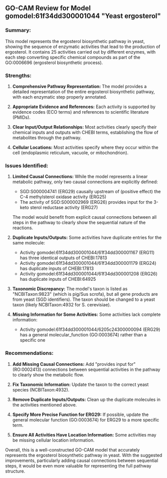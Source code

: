 ## GO-CAM Review for Model gomodel:61f34dd300001044 "Yeast ergosterol"

### Summary:
This model represents the ergosterol biosynthetic pathway in yeast, showing the sequence of enzymatic activities that lead to the production of ergosterol. It contains 25 activities carried out by different enzymes, with each step converting specific chemical compounds as part of the GO:0006696 (ergosterol biosynthetic process).

### Strengths:

1. **Comprehensive Pathway Representation:** The model provides a detailed representation of the entire ergosterol biosynthetic pathway, with each enzymatic step properly annotated.

2. **Appropriate Evidence and References:** Each activity is supported by evidence codes (ECO terms) and references to scientific literature (PMIDs).

3. **Clear Input/Output Relationships:** Most activities clearly specify their chemical inputs and outputs with CHEBI terms, establishing the flow of metabolites through the pathway.

4. **Cellular Locations:** Most activities specify where they occur within the cell (endoplasmic reticulum, vacuole, or mitochondrion).

### Issues Identified:

1. **Limited Causal Connections:** While the model represents a linear metabolic pathway, only two causal connections are explicitly defined:
   - SGD:S000004741 (ERG29) causally upstream of (positive effect) the C-4 methylsterol oxidase activity (ERG25)
   - The activity of SGD:S000002969 (ERG26) provides input for the 3-keto sterol reductase activity (ERG27)

   The model would benefit from explicit causal connections between all steps in the pathway to clearly show the sequential nature of the reactions.

2. **Duplicate Inputs/Outputs:** Some activities have duplicate entries for the same molecule:
   - Activity gomodel:61f34dd300001044/61f34dd300001167 (ERG11) has three identical outputs of CHEBI:17813
   - Activity gomodel:61f34dd300001044/61f34dd300001179 (ERG24) has duplicate inputs of CHEBI:17813
   - Activity gomodel:61f34dd300001044/61f34dd300001208 (ERG26) has duplicate inputs of CHEBI:64925

3. **Taxonomic Discrepancy:** The model's taxon is listed as "NCBITaxon:9823" (which is pig/Sus scrofa), but all gene products are from yeast (SGD identifiers). The taxon should be changed to a yeast taxon (likely NCBITaxon:4932 for S. cerevisiae).

4. **Missing Information for Some Activities:** Some activities lack complete information:
   - Activity gomodel:61f34dd300001044/6205c24300000094 (ERG29) has a general molecular_function (GO:0003674) rather than a specific one

### Recommendations:

1. **Add Missing Causal Connections:** Add "provides input for" (RO:0002413) connections between sequential activities in the pathway to clearly show the metabolic flow.

2. **Fix Taxonomic Information:** Update the taxon to the correct yeast species (NCBITaxon:4932).

3. **Remove Duplicate Inputs/Outputs:** Clean up the duplicate molecules in the activities mentioned above.

4. **Specify More Precise Function for ERG29:** If possible, update the general molecular function (GO:0003674) for ERG29 to a more specific term.

5. **Ensure All Activities Have Location Information:** Some activities may be missing cellular location information.

Overall, this is a well-constructed GO-CAM model that accurately represents the ergosterol biosynthetic pathway in yeast. With the suggested improvements, particularly adding causal connections between sequential steps, it would be even more valuable for representing the full pathway structure.